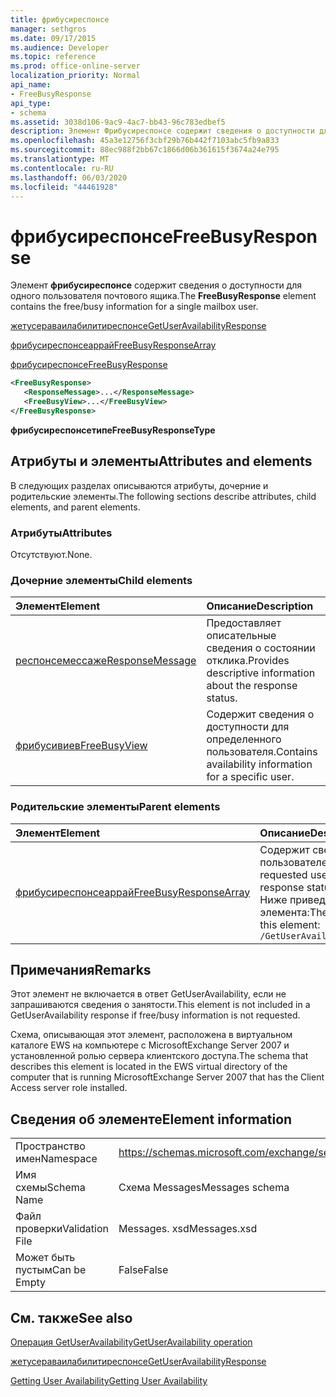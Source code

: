 ```yaml
---
title: фрибусиреспонсе
manager: sethgros
ms.date: 09/17/2015
ms.audience: Developer
ms.topic: reference
ms.prod: office-online-server
localization_priority: Normal
api_name:
- FreeBusyResponse
api_type:
- schema
ms.assetid: 3038d106-9ac9-4ac7-bb43-96c783edbef5
description: Элемент Фрибусиреспонсе содержит сведения о доступности для одного пользователя почтового ящика.
ms.openlocfilehash: 45a3e12756f3cbf29b76b442f7103abc5fb9a833
ms.sourcegitcommit: 88ec988f2bb67c1866d06b361615f3674a24e795
ms.translationtype: MT
ms.contentlocale: ru-RU
ms.lasthandoff: 06/03/2020
ms.locfileid: "44461928"
---
```

# <a name="freebusyresponse"></a><span data-ttu-id="0d2b0-103">фрибусиреспонсе</span><span class="sxs-lookup"><span data-stu-id="0d2b0-103">FreeBusyResponse</span></span>

<span data-ttu-id="0d2b0-104">Элемент **фрибусиреспонсе** содержит сведения о доступности для одного пользователя почтового ящика.</span><span class="sxs-lookup"><span data-stu-id="0d2b0-104">The **FreeBusyResponse** element contains the free/busy information for a single mailbox user.</span></span> 
  
[<span data-ttu-id="0d2b0-105">жетусераваилабилитиреспонсе</span><span class="sxs-lookup"><span data-stu-id="0d2b0-105">GetUserAvailabilityResponse</span></span>](getuseravailabilityresponse.md)
  
[<span data-ttu-id="0d2b0-106">фрибусиреспонсеаррай</span><span class="sxs-lookup"><span data-stu-id="0d2b0-106">FreeBusyResponseArray</span></span>](freebusyresponsearray.md)
  
[<span data-ttu-id="0d2b0-107">фрибусиреспонсе</span><span class="sxs-lookup"><span data-stu-id="0d2b0-107">FreeBusyResponse</span></span>](freebusyresponse.md)
  
```xml
<FreeBusyResponse>
   <ResponseMessage>...</ResponseMessage>
   <FreeBusyView>...</FreeBusyView>
</FreeBusyResponse>
```

 <span data-ttu-id="0d2b0-108">**фрибусиреспонсетипе**</span><span class="sxs-lookup"><span data-stu-id="0d2b0-108">**FreeBusyResponseType**</span></span>
## <a name="attributes-and-elements"></a><span data-ttu-id="0d2b0-109">Атрибуты и элементы</span><span class="sxs-lookup"><span data-stu-id="0d2b0-109">Attributes and elements</span></span>

<span data-ttu-id="0d2b0-110">В следующих разделах описываются атрибуты, дочерние и родительские элементы.</span><span class="sxs-lookup"><span data-stu-id="0d2b0-110">The following sections describe attributes, child elements, and parent elements.</span></span>
  
### <a name="attributes"></a><span data-ttu-id="0d2b0-111">Атрибуты</span><span class="sxs-lookup"><span data-stu-id="0d2b0-111">Attributes</span></span>

<span data-ttu-id="0d2b0-112">Отсутствуют.</span><span class="sxs-lookup"><span data-stu-id="0d2b0-112">None.</span></span>
  
### <a name="child-elements"></a><span data-ttu-id="0d2b0-113">Дочерние элементы</span><span class="sxs-lookup"><span data-stu-id="0d2b0-113">Child elements</span></span>

|<span data-ttu-id="0d2b0-114">**Элемент**</span><span class="sxs-lookup"><span data-stu-id="0d2b0-114">**Element**</span></span>|<span data-ttu-id="0d2b0-115">**Описание**</span><span class="sxs-lookup"><span data-stu-id="0d2b0-115">**Description**</span></span>|
|:-----|:-----|
|[<span data-ttu-id="0d2b0-116">респонсемессаже</span><span class="sxs-lookup"><span data-stu-id="0d2b0-116">ResponseMessage</span></span>](responsemessage.md) <br/> |<span data-ttu-id="0d2b0-117">Предоставляет описательные сведения о состоянии отклика.</span><span class="sxs-lookup"><span data-stu-id="0d2b0-117">Provides descriptive information about the response status.</span></span>  <br/> |
|[<span data-ttu-id="0d2b0-118">фрибусивиев</span><span class="sxs-lookup"><span data-stu-id="0d2b0-118">FreeBusyView</span></span>](freebusyview.md) <br/> |<span data-ttu-id="0d2b0-119">Содержит сведения о доступности для определенного пользователя.</span><span class="sxs-lookup"><span data-stu-id="0d2b0-119">Contains availability information for a specific user.</span></span>  <br/> |
   
### <a name="parent-elements"></a><span data-ttu-id="0d2b0-120">Родительские элементы</span><span class="sxs-lookup"><span data-stu-id="0d2b0-120">Parent elements</span></span>

|<span data-ttu-id="0d2b0-121">**Элемент**</span><span class="sxs-lookup"><span data-stu-id="0d2b0-121">**Element**</span></span>|<span data-ttu-id="0d2b0-122">**Описание**</span><span class="sxs-lookup"><span data-stu-id="0d2b0-122">**Description**</span></span>|
|:-----|:-----|
|[<span data-ttu-id="0d2b0-123">фрибусиреспонсеаррай</span><span class="sxs-lookup"><span data-stu-id="0d2b0-123">FreeBusyResponseArray</span></span>](freebusyresponsearray.md) <br/> |<span data-ttu-id="0d2b0-124">Содержит сведения о доступности запрошенных пользователей и состояние отклика.</span><span class="sxs-lookup"><span data-stu-id="0d2b0-124">Contains the requested users' availability information and the response status.</span></span>  <br/> <span data-ttu-id="0d2b0-125">Ниже приведено выражение XPath для этого элемента:</span><span class="sxs-lookup"><span data-stu-id="0d2b0-125">The following is the XPath expression to this element:</span></span>  <br/>  `/GetUserAvailabilityResponse/FreeBusyResponseArray` <br/> |
   
## <a name="remarks"></a><span data-ttu-id="0d2b0-126">Примечания</span><span class="sxs-lookup"><span data-stu-id="0d2b0-126">Remarks</span></span>

<span data-ttu-id="0d2b0-127">Этот элемент не включается в ответ GetUserAvailability, если не запрашиваются сведения о занятости.</span><span class="sxs-lookup"><span data-stu-id="0d2b0-127">This element is not included in a GetUserAvailability response if free/busy information is not requested.</span></span>
  
<span data-ttu-id="0d2b0-128">Схема, описывающая этот элемент, расположена в виртуальном каталоге EWS на компьютере с MicrosoftExchange Server 2007 и установленной ролью сервера клиентского доступа.</span><span class="sxs-lookup"><span data-stu-id="0d2b0-128">The schema that describes this element is located in the EWS virtual directory of the computer that is running MicrosoftExchange Server 2007 that has the Client Access server role installed.</span></span>
  
## <a name="element-information"></a><span data-ttu-id="0d2b0-129">Сведения об элементе</span><span class="sxs-lookup"><span data-stu-id="0d2b0-129">Element information</span></span>

|||
|:-----|:-----|
|<span data-ttu-id="0d2b0-130">Пространство имен</span><span class="sxs-lookup"><span data-stu-id="0d2b0-130">Namespace</span></span>  <br/> |https://schemas.microsoft.com/exchange/services/2006/messages  <br/> |
|<span data-ttu-id="0d2b0-131">Имя схемы</span><span class="sxs-lookup"><span data-stu-id="0d2b0-131">Schema Name</span></span>  <br/> |<span data-ttu-id="0d2b0-132">Схема Messages</span><span class="sxs-lookup"><span data-stu-id="0d2b0-132">Messages schema</span></span>  <br/> |
|<span data-ttu-id="0d2b0-133">Файл проверки</span><span class="sxs-lookup"><span data-stu-id="0d2b0-133">Validation File</span></span>  <br/> |<span data-ttu-id="0d2b0-134">Messages. xsd</span><span class="sxs-lookup"><span data-stu-id="0d2b0-134">Messages.xsd</span></span>  <br/> |
|<span data-ttu-id="0d2b0-135">Может быть пустым</span><span class="sxs-lookup"><span data-stu-id="0d2b0-135">Can be Empty</span></span>  <br/> |<span data-ttu-id="0d2b0-136">False</span><span class="sxs-lookup"><span data-stu-id="0d2b0-136">False</span></span>  <br/> |
   
## <a name="see-also"></a><span data-ttu-id="0d2b0-137">См. также</span><span class="sxs-lookup"><span data-stu-id="0d2b0-137">See also</span></span>



[<span data-ttu-id="0d2b0-138">Операция GetUserAvailability</span><span class="sxs-lookup"><span data-stu-id="0d2b0-138">GetUserAvailability operation</span></span>](getuseravailability-operation.md)
  
[<span data-ttu-id="0d2b0-139">жетусераваилабилитиреспонсе</span><span class="sxs-lookup"><span data-stu-id="0d2b0-139">GetUserAvailabilityResponse</span></span>](getuseravailabilityresponse.md)


[<span data-ttu-id="0d2b0-140">Getting User Availability</span><span class="sxs-lookup"><span data-stu-id="0d2b0-140">Getting User Availability</span></span>](https://msdn.microsoft.com/library/d4133fcb-9b0f-4e6b-aadf-a389da83516a%28Office.15%29.aspx)


